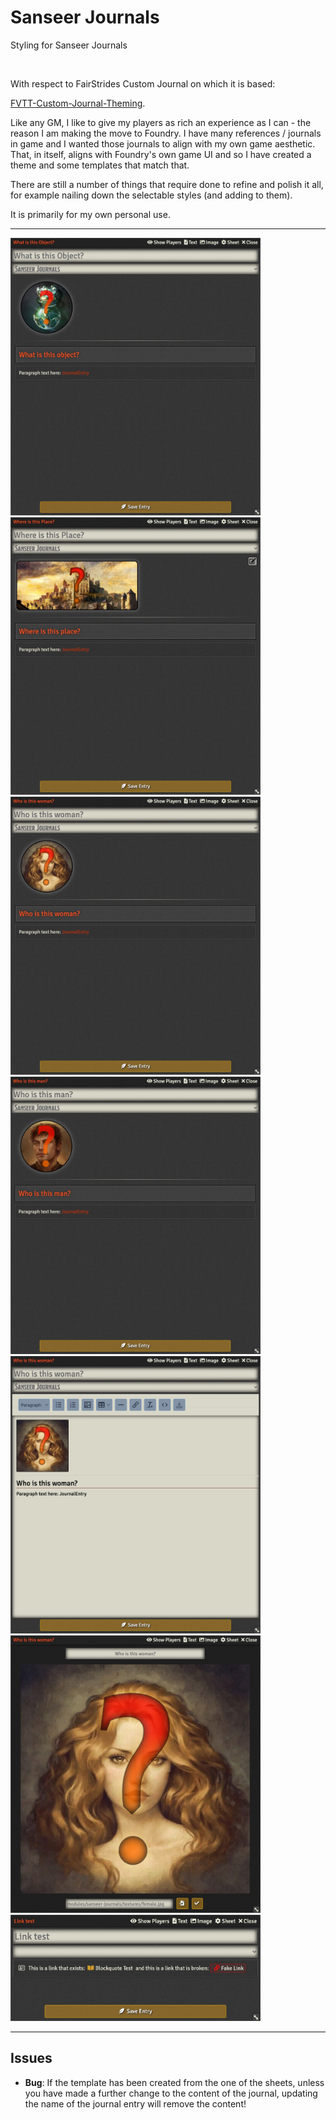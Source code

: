 # Sanseer Journals
Styling for Sanseer Journals

<div>
	<img src="https://img.shields.io/endpoint?url=https://foundryshields.com/version?url=https%3A%2F%2Fgithub.com%2Fvariachel%2Fsanseer-journals%2Freleases%2Flatest%2Fdownload%2Fmodule.json" alt="">
	<img src="https://img.shields.io/endpoint?url=https%3A%2F%2Ffoundryshields.com%2Fsystem%3FnameType%3Dfull%26url%3Dhttps%3A%2F%2Fimg.shields.io%2Fendpoint%3Furl%3Dhttps%3A%2F%2Ffoundryshields.com%2Fversion%3Furl%3Dhttps%253A%252F%252Fgithub.com%252Fvariachel%252Fsanseer-journals%252Freleases%252Flatest%252Fdownload%252Fmodule.json" alt="">
</div>

With respect to FairStrides Custom Journal on which it is based:

[FVTT-Custom-Journal-Theming](https://github.com/Fair-Strides/FVTT-Custom-Journal-Theming).

Like any GM, I like to give my players as rich an experience as I can - the reason I am making the move to Foundry. I have many references / journals in game and I wanted those journals to align with my own game aesthetic. That, in itself, aligns with Foundry's own game UI and so I have created a theme and some templates that match that.

There are still a number of things that require done to refine and polish it all, for example nailing down the selectable styles (and adding to them).

It is primarily for my own personal use.

***

<div>
	<img src="https://github.com/variachel/sanseer-journals/raw/main/textures/object-template.jpg " alt="object" width="400"/> 
	<img src="https://github.com/variachel/sanseer-journals/raw/main/textures/place-template.jpg " alt="place" width="400"/>
	<img src="https://github.com/variachel/sanseer-journals/raw/main/textures/female-character-template.jpg " alt="female-char" width="400"/> 
	<img src="https://github.com/variachel/sanseer-journals/raw/main/textures/male-character-template.jpg " alt="male-char" width="400"/>
	<img src="https://github.com/variachel/sanseer-journals/raw/main/textures/editor.jpg " alt="editor" width="400"/>
	<img src="https://github.com/variachel/sanseer-journals/raw/main/textures/image-view.jpg " alt="image-view" width="400"/>
	<img src="https://github.com/variachel/sanseer-journals/raw/main/textures/link-styling.jpg " alt="link-styling" width="400"/>
</div>

***

## Issues

- **Bug**: If the template has been created from the one of the sheets, unless you have made a further change to the content of the journal, updating the name of the journal entry will remove the content!